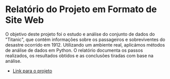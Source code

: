 # Relatório do Projeto em Formato de Site Web

O objetivo deste projeto foi o estudo e análise do conjunto de dados do "Titanic", que contém informações sobre os passageiros e sobreviventes do desastre ocorrido em 1912. Utilizando um ambiente real, aplicámos métodos de análise de dados em Python. O relatório documenta os passos realizados, os resultados obtidos e as conclusões tiradas com base na análise.

- [Link para o projeto](https://github.com/VulpeOlesea/Projeto1_Ruben_e_Olesea)
